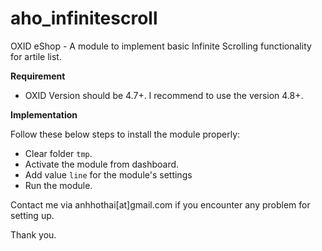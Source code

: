 aho_infinitescroll
==================

OXID eShop - A module to implement basic Infinite Scrolling functionality for artile list.

**Requirement**

- OXID Version should be 4.7+. I recommend to use the version 4.8+.

**Implementation**

Follow these below steps to install the module properly:

 - Clear folder `tmp`.
 - Activate the module from dashboard.
 - Add value `line` for the module's settings
 - Run the module.

Contact me via anhhothai[at]gmail.com if you encounter any problem for setting up.

Thank you.
